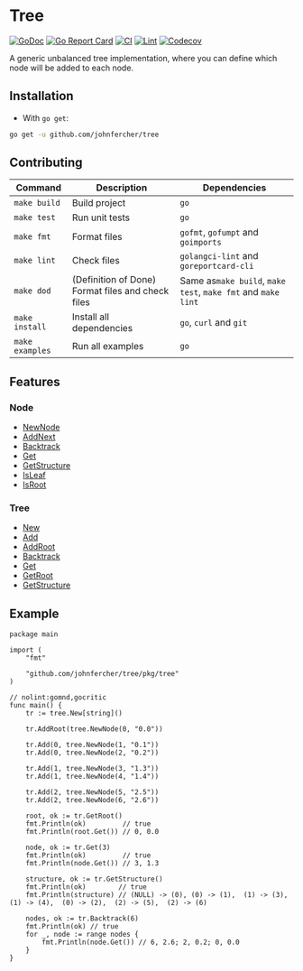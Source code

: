 # Tree

[![GoDoc](https://godoc.org/github.com/johnfercher/tree?status.svg)](https://godoc.org/github.com/johnfercher/tree)
[![Go Report Card](https://goreportcard.com/badge/github.com/johnfercher/tree)](https://goreportcard.com/report/github.com/johnfercher/tree)
[![CI](https://github.com/johnfercher/tree/actions/workflows/goci.yml/badge.svg)](https://github.com/johnfercher/tree/actions/workflows/goci.yml)
[![Lint](https://github.com/johnfercher/tree/actions/workflows/golangci-lint.yml/badge.svg)](https://github.com/johnfercher/tree/actions/workflows/golangci-lint.yml)
[![Codecov](https://codecov.io/gh/johnfercher/tree/branch/main/graph/badge.svg)](https://codecov.io/gh/johnfercher/tree)

A generic unbalanced tree implementation, where you can define which node will be added to each node.

## Installation

* With `go get`:

```bash
go get -u github.com/johnfercher/tree
```

## Contributing

| Command         | Description                                       | Dependencies                                                 |
|-----------------|---------------------------------------------------|--------------------------------------------------------------|
| `make build`    | Build project                                     | `go`                                                         |
| `make test`     | Run unit tests                                    | `go`                                                         |
| `make fmt`      | Format files                                      | `gofmt`, `gofumpt` and `goimports`                           |
| `make lint`     | Check files                                       | `golangci-lint` and `goreportcard-cli`                       |
| `make dod`      | (Definition of Done) Format files and check files | Same as`make build`, `make test`, `make fmt` and `make lint` | 
| `make install`  | Install all dependencies                          | `go`, `curl` and `git`                                       |
| `make examples` | Run all examples                                  | `go`                                                         |

## Features
### Node
* [NewNode](https://pkg.go.dev/github.com/johnfercher/tree/pkg/tree#NewNode)
* [AddNext](https://pkg.go.dev/github.com/johnfercher/tree/pkg/tree#Node.AddNext)
* [Backtrack](https://pkg.go.dev/github.com/johnfercher/tree/pkg/tree#Node.Backtrack)
* [Get](https://pkg.go.dev/github.com/johnfercher/tree/pkg/tree#Node.Get)
* [GetStructure](https://pkg.go.dev/github.com/johnfercher/tree/pkg/tree#Node.GetStructure)
* [IsLeaf](https://pkg.go.dev/github.com/johnfercher/tree/pkg/tree#Node.IsLeaf)
* [IsRoot](https://pkg.go.dev/github.com/johnfercher/tree/pkg/tree#Node.IsLeaf)

### Tree
* [New](https://pkg.go.dev/github.com/johnfercher/tree/pkg/tree#New)
* [Add](https://pkg.go.dev/github.com/johnfercher/tree/pkg/tree#Tree.Add)
* [AddRoot](https://pkg.go.dev/github.com/johnfercher/tree/pkg/tree#Tree.AddRoot)
* [Backtrack](https://pkg.go.dev/github.com/johnfercher/tree/pkg/tree#Tree.Backtrack)
* [Get](https://pkg.go.dev/github.com/johnfercher/tree/pkg/tree#Tree.Get)
* [GetRoot](https://pkg.go.dev/github.com/johnfercher/tree/pkg/tree#Tree.GetRoot)
* [GetStructure](https://pkg.go.dev/github.com/johnfercher/tree/pkg/tree#Tree.GetStructure)

## Example

```golang
package main

import (
	"fmt"

	"github.com/johnfercher/tree/pkg/tree"
)

// nolint:gomnd,gocritic
func main() {
	tr := tree.New[string]()

	tr.AddRoot(tree.NewNode(0, "0.0"))

	tr.Add(0, tree.NewNode(1, "0.1"))
	tr.Add(0, tree.NewNode(2, "0.2"))

	tr.Add(1, tree.NewNode(3, "1.3"))
	tr.Add(1, tree.NewNode(4, "1.4"))

	tr.Add(2, tree.NewNode(5, "2.5"))
	tr.Add(2, tree.NewNode(6, "2.6"))

	root, ok := tr.GetRoot()
	fmt.Println(ok)         // true
	fmt.Println(root.Get()) // 0, 0.0

	node, ok := tr.Get(3)
	fmt.Println(ok)         // true
	fmt.Println(node.Get()) // 3, 1.3

	structure, ok := tr.GetStructure()
	fmt.Println(ok)        // true
	fmt.Println(structure) // (NULL) -> (0), (0) -> (1),  (1) -> (3),  (1) -> (4),  (0) -> (2),  (2) -> (5),  (2) -> (6)

	nodes, ok := tr.Backtrack(6)
	fmt.Println(ok) // true
	for _, node := range nodes {
		fmt.Println(node.Get()) // 6, 2.6; 2, 0.2; 0, 0.0
	}
}
```
